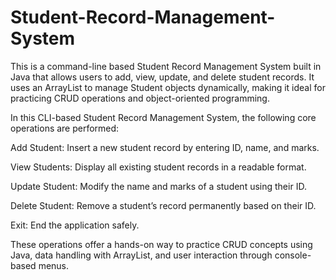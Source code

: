 # Student-Record-Management-System
This is a command-line based Student Record Management System built in Java that allows users to add, view, update, and delete student records. It uses an ArrayList to manage Student objects dynamically, making it ideal for practicing CRUD operations and object-oriented programming.

In this CLI-based Student Record Management System, the following core operations are performed:

Add Student: Insert a new student record by entering ID, name, and marks.

View Students: Display all existing student records in a readable format.

Update Student: Modify the name and marks of a student using their ID.

Delete Student: Remove a student’s record permanently based on their ID.

Exit: End the application safely.

These operations offer a hands-on way to practice CRUD concepts using Java, data handling with ArrayList, and user interaction through console-based menus.
